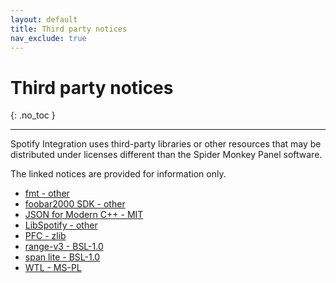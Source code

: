 ```yaml
---
layout: default
title: Third party notices
nav_exclude: true
---
```


# Third party notices
{: .no_toc }

---

Spotify Integration uses third-party libraries or other resources that may
be distributed under licenses different than the Spider Monkey Panel software.

The linked notices are provided for information only.

- [fmt - other](../assets/generated_files/licenses/fmt.txt)
- [foobar2000 SDK - other](../assets/generated_files/licenses/foobar2000_SDK.txt)
- [JSON for Modern C++ - MIT](../assets/generated_files/licenses/JSON_for_Modern_CPP.txt)
- [LibSpotify - other](../assets/generated_files/licenses/LibSpotify.txt)
- [PFC - zlib](../assets/generated_files/licenses/PFC.txt)
- [range-v3 - BSL-1.0](../assets/generated_files/licenses/range-v3.txt)
- [span lite - BSL-1.0](../assets/generated_files/licenses/span_lite.txt)
- [WTL - MS-PL](../assets/generated_files/licenses/WTL.txt)
